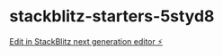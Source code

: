 # stackblitz-starters-5styd8

[Edit in StackBlitz next generation editor ⚡️](https://stackblitz.com/~/github.com/hazeliu0104/stackblitz-starters-5styd8)